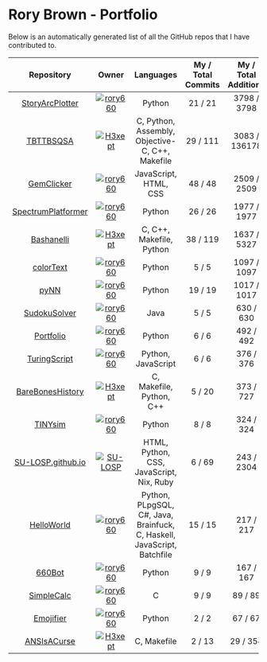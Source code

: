 # Rory Brown - Portfolio

Below is an automatically generated list of all the GitHub repos that I have contributed to.

| Repository | Owner | Languages | My / Total Commits | My / Total Additions | My / Total Deletions |
|:----------:|:-----:|:--------:|:------------------:|:--------------------:|:--------------------:|
|[StoryArcPlotter](https://github.com/rory660/StoryArcPlotter)|[![rory660](https://avatars0.githubusercontent.com/u/30571778?v=4)](https://github.com/rory660)|Python|21 / 21|3798 / 3798|2883 / 2883|
|[TBTTBSQSA](https://github.com/H3xept/TBTTBSQSA)|[![H3xept](https://avatars0.githubusercontent.com/u/2883651?v=4)](https://github.com/H3xept)|C, Python, Assembly, Objective-C, C++, Makefile|29 / 111|3083 / 136178|550 / 128276|
|[GemClicker](https://github.com/rory660/GemClicker)|[![rory660](https://avatars0.githubusercontent.com/u/30571778?v=4)](https://github.com/rory660)|JavaScript, HTML, CSS|48 / 48|2509 / 2509|1424 / 1424|
|[SpectrumPlatformer](https://github.com/rory660/SpectrumPlatformer)|[![rory660](https://avatars0.githubusercontent.com/u/30571778?v=4)](https://github.com/rory660)|Python|26 / 26|1977 / 1977|568 / 568|
|[Bashanelli](https://github.com/H3xept/Bashanelli)|[![H3xept](https://avatars0.githubusercontent.com/u/2883651?v=4)](https://github.com/H3xept)|C, C++, Makefile, Python|38 / 119|1637 / 5327|490 / 1667|
|[colorText](https://github.com/rory660/colorText)|[![rory660](https://avatars0.githubusercontent.com/u/30571778?v=4)](https://github.com/rory660)|Python|5 / 5|1097 / 1097|29 / 29|
|[pyNN](https://github.com/rory660/pyNN)|[![rory660](https://avatars0.githubusercontent.com/u/30571778?v=4)](https://github.com/rory660)|Python|19 / 19|1017 / 1017|206 / 206|
|[SudokuSolver](https://github.com/rory660/SudokuSolver)|[![rory660](https://avatars0.githubusercontent.com/u/30571778?v=4)](https://github.com/rory660)|Java|5 / 5|630 / 630|15 / 15|
|[Portfolio](https://github.com/rory660/Portfolio)|[![rory660](https://avatars0.githubusercontent.com/u/30571778?v=4)](https://github.com/rory660)|Python|6 / 6|492 / 492|280 / 280|
|[TuringScript](https://github.com/rory660/TuringScript)|[![rory660](https://avatars0.githubusercontent.com/u/30571778?v=4)](https://github.com/rory660)|Python, JavaScript|6 / 6|376 / 376|5 / 5|
|[BareBonesHistory](https://github.com/H3xept/BareBonesHistory)|[![H3xept](https://avatars0.githubusercontent.com/u/2883651?v=4)](https://github.com/H3xept)|C, Makefile, Python, C++|5 / 20|373 / 727|80 / 194|
|[TINYsim](https://github.com/rory660/TINYsim)|[![rory660](https://avatars0.githubusercontent.com/u/30571778?v=4)](https://github.com/rory660)|Python|8 / 8|324 / 324|8 / 8|
|[SU-LOSP.github.io](https://github.com/SU-LOSP/SU-LOSP.github.io)|[![SU-LOSP](https://avatars0.githubusercontent.com/u/17162065?v=4)](https://github.com/SU-LOSP)|HTML, Python, CSS, JavaScript, Nix, Ruby|6 / 69|243 / 2304|10 / 691|
|[HelloWorld](https://github.com/rory660/HelloWorld)|[![rory660](https://avatars0.githubusercontent.com/u/30571778?v=4)](https://github.com/rory660)|Python, PLpgSQL, C#, Java, Brainfuck, C, Haskell, JavaScript, Batchfile|15 / 15|217 / 217|138 / 138|
|[660Bot](https://github.com/rory660/660Bot)|[![rory660](https://avatars0.githubusercontent.com/u/30571778?v=4)](https://github.com/rory660)|Python|9 / 9|167 / 167|28 / 28|
|[SimpleCalc](https://github.com/rory660/SimpleCalc)|[![rory660](https://avatars0.githubusercontent.com/u/30571778?v=4)](https://github.com/rory660)|C|9 / 9|89 / 89|8 / 8|
|[Emojifier](https://github.com/rory660/Emojifier)|[![rory660](https://avatars0.githubusercontent.com/u/30571778?v=4)](https://github.com/rory660)|Python|2 / 2|67 / 67|0 / 0|
|[ANSIsACurse](https://github.com/H3xept/ANSIsACurse)|[![H3xept](https://avatars0.githubusercontent.com/u/2883651?v=4)](https://github.com/H3xept)|C, Makefile|2 / 13|29 / 354|1 / 11|
